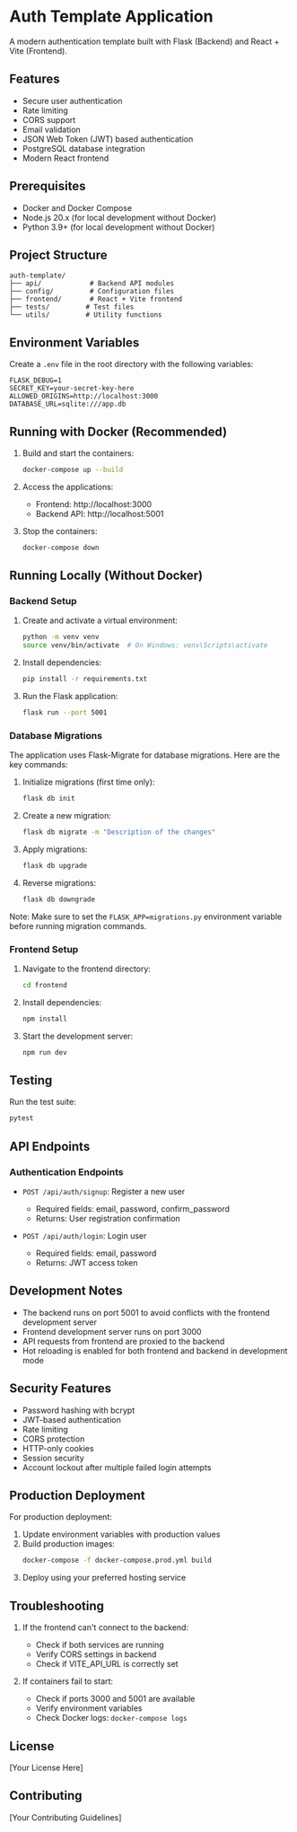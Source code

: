 # Auth Template Application

A modern authentication template built with Flask (Backend) and React + Vite (Frontend).

## Features

- Secure user authentication
- Rate limiting
- CORS support
- Email validation
- JSON Web Token (JWT) based authentication
- PostgreSQL database integration
- Modern React frontend

## Prerequisites

- Docker and Docker Compose
- Node.js 20.x (for local development without Docker)
- Python 3.9+ (for local development without Docker)

## Project Structure

```
auth-template/
├── api/            # Backend API modules
├── config/         # Configuration files
├── frontend/       # React + Vite frontend
├── tests/         # Test files
└── utils/         # Utility functions
```

## Environment Variables

Create a `.env` file in the root directory with the following variables:

```env
FLASK_DEBUG=1
SECRET_KEY=your-secret-key-here
ALLOWED_ORIGINS=http://localhost:3000
DATABASE_URL=sqlite:///app.db
```

## Running with Docker (Recommended)

1. Build and start the containers:
   ```bash
   docker-compose up --build
   ```

2. Access the applications:
   - Frontend: http://localhost:3000
   - Backend API: http://localhost:5001

3. Stop the containers:
   ```bash
   docker-compose down
   ```

## Running Locally (Without Docker)

### Backend Setup

1. Create and activate a virtual environment:
   ```bash
   python -m venv venv
   source venv/bin/activate  # On Windows: venv\Scripts\activate
   ```

2. Install dependencies:
   ```bash
   pip install -r requirements.txt
   ```

3. Run the Flask application:
   ```bash
   flask run --port 5001
   ```

### Database Migrations

The application uses Flask-Migrate for database migrations. Here are the key commands:

1. Initialize migrations (first time only):
   ```bash
   flask db init
   ```

2. Create a new migration:
   ```bash
   flask db migrate -m "Description of the changes"
   ```

3. Apply migrations:
   ```bash
   flask db upgrade
   ```

4. Reverse migrations:
   ```bash
   flask db downgrade
   ```

Note: Make sure to set the `FLASK_APP=migrations.py` environment variable before running migration commands.

### Frontend Setup

1. Navigate to the frontend directory:
   ```bash
   cd frontend
   ```

2. Install dependencies:
   ```bash
   npm install
   ```

3. Start the development server:
   ```bash
   npm run dev
   ```

## Testing

Run the test suite:
```bash
pytest
```

## API Endpoints

### Authentication Endpoints

- `POST /api/auth/signup`: Register a new user
  - Required fields: email, password, confirm_password
  - Returns: User registration confirmation

- `POST /api/auth/login`: Login user
  - Required fields: email, password
  - Returns: JWT access token

## Development Notes

- The backend runs on port 5001 to avoid conflicts with the frontend development server
- Frontend development server runs on port 3000
- API requests from frontend are proxied to the backend
- Hot reloading is enabled for both frontend and backend in development mode

## Security Features

- Password hashing with bcrypt
- JWT-based authentication
- Rate limiting
- CORS protection
- HTTP-only cookies
- Session security
- Account lockout after multiple failed login attempts

## Production Deployment

For production deployment:

1. Update environment variables with production values
2. Build production images:
   ```bash
   docker-compose -f docker-compose.prod.yml build
   ```
3. Deploy using your preferred hosting service

## Troubleshooting

1. If the frontend can't connect to the backend:
   - Check if both services are running
   - Verify CORS settings in backend
   - Check if VITE_API_URL is correctly set

2. If containers fail to start:
   - Check if ports 3000 and 5001 are available
   - Verify environment variables
   - Check Docker logs: `docker-compose logs`

## License

[Your License Here]

## Contributing

[Your Contributing Guidelines]